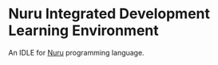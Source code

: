 # Nuru Integrated Development Learning Environment

An IDLE for [Nuru](https://nuruprogramming.org/) programming language.